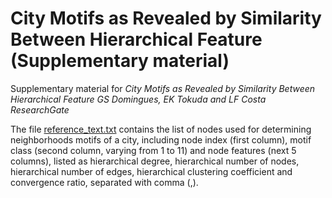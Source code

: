 # City Motifs as Revealed by Similarity Between Hierarchical Feature (Supplementary material)

Supplementary material for
_City Motifs as Revealed by Similarity Between Hierarchical Feature_
_GS Domingues, EK Tokuda and LF Costa
ResearchGate_

The file [reference_text.txt](https://github.com/ericktokuda/city-motifs-data/blob/main/reference_features.txt) contains the list of nodes used for determining neighborhoods motifs of a city, including node index (first column), motif class (second column, varying from 1 to 11) and node features (next 5 columns), listed as hierarchical degree, hierarchical number of nodes, hierarchical number of edges, hierarchical clustering coefficient and convergence ratio, separated with comma (,).

